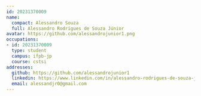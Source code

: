 ```yaml
---
id: 20231370009
name:
  compact: Alessandro Souza
  full: Alessandro Rodrigues de Souza Júnior
avatar: https://github.com/alessandrojunior1.png
occupations:
- id: 20231370009
  type: student
  campus: ifpb-jp
  course: cstsi
addresses:
  github: https://github.com/alessandrojunior1
  linkedin: https://www.linkedin.com/in/alessandro-rodrigues-de-souza-junior-28243a272/
  email: alessandjr0@gmail.com
---
```

